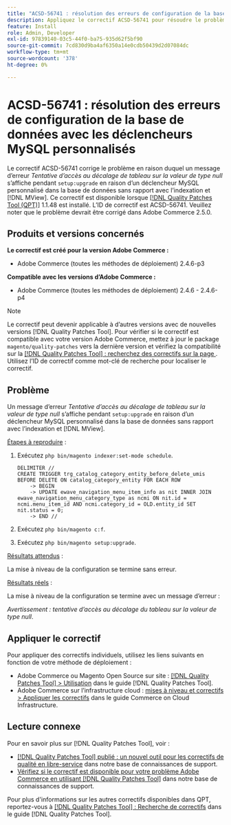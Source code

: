 ```yaml
---
title: "ACSD-56741 : résolution des erreurs de configuration de la base de données avec les déclencheurs MySQL personnalisés"
description: Appliquez le correctif ACSD-56741 pour résoudre le problème Adobe Commerce en raison duquel un message d’erreur *Tentative d’accès au décalage de tableau sur la valeur de type null* apparaît pendant `setup:upgrade` en raison d’un déclencheur MySQL personnalisé dans la base de données sans rapport avec l’indexation et [!DNL MView].
feature: Install
role: Admin, Developer
exl-id: 97839140-03c5-44f0-ba75-935d62f5bf90
source-git-commit: 7cd830d9ba4af6350a14e0cdb50439d2d07084dc
workflow-type: tm+mt
source-wordcount: '378'
ht-degree: 0%

---
```


# ACSD-56741 : résolution des erreurs de configuration de la base de données avec les déclencheurs MySQL personnalisés

Le correctif ACSD-56741 corrige le problème en raison duquel un message d’erreur *Tentative d’accès au décalage de tableau sur la valeur de type null* s’affiche pendant `setup:upgrade` en raison d’un déclencheur MySQL personnalisé dans la base de données sans rapport avec l’indexation et [!DNL MView]. Ce correctif est disponible lorsque [[!DNL Quality Patches Tool (QPT)]](/help/announcements/adobe-commerce-announcements/magento-quality-patches-released-new-tool-to-self-serve-quality-patches.md) 1.1.48 est installé. L’ID de correctif est ACSD-56741. Veuillez noter que le problème devrait être corrigé dans Adobe Commerce 2.5.0.

## Produits et versions concernés

**Le correctif est créé pour la version Adobe Commerce :**

* Adobe Commerce (toutes les méthodes de déploiement) 2.4.6-p3

**Compatible avec les versions d’Adobe Commerce :**

* Adobe Commerce (toutes les méthodes de déploiement) 2.4.6 - 2.4.6-p4

>[!NOTE]
>
>Le correctif peut devenir applicable à d’autres versions avec de nouvelles versions [!DNL Quality Patches Tool]. Pour vérifier si le correctif est compatible avec votre version Adobe Commerce, mettez à jour le package `magento/quality-patches` vers la dernière version et vérifiez la compatibilité sur la [[!DNL Quality Patches Tool] : recherchez des correctifs sur la page ](https://experienceleague.adobe.com/tools/commerce-quality-patches/index.html). Utilisez l’ID de correctif comme mot-clé de recherche pour localiser le correctif.

## Problème

Un message d’erreur *Tentative d’accès au décalage de tableau sur la valeur de type null* s’affiche pendant `setup:upgrade` en raison d’un déclencheur MySQL personnalisé dans la base de données sans rapport avec l’indexation et [!DNL MView].

<u>Étapes à reproduire</u> :

1. Exécutez `php bin/magento indexer:set-mode schedule`.

   ```
   DELIMITER //
   CREATE TRIGGER trg_catalog_category_entity_before_delete_umis BEFORE DELETE ON catalog_category_entity FOR EACH ROW
       -> BEGIN
       -> UPDATE ewave_navigation_menu_item_info as nit INNER JOIN ewave_navigation_menu_category_type as ncmi ON nit.id = ncmi.menu_item_id AND ncmi.category_id = OLD.entity_id SET nit.status = 0;
       -> END //
   ```

1. Exécutez `php bin/magento c:f`.
1. Exécutez `php bin/magento setup:upgrade`.

<u>Résultats attendus</u> :

La mise à niveau de la configuration se termine sans erreur.

<u>Résultats réels</u> :

La mise à niveau de la configuration se termine avec un message d’erreur :

*Avertissement : tentative d’accès au décalage du tableau sur la valeur de type null*.

## Appliquer le correctif

Pour appliquer des correctifs individuels, utilisez les liens suivants en fonction de votre méthode de déploiement :

* Adobe Commerce ou Magento Open Source sur site : [[!DNL Quality Patches Tool] > Utilisation](https://experienceleague.adobe.com/docs/commerce-operations/tools/quality-patches-tool/usage.html) dans le guide [!DNL Quality Patches Tool].
* Adobe Commerce sur l’infrastructure cloud : [mises à niveau et correctifs > Appliquer les correctifs](https://experienceleague.adobe.com/docs/commerce-cloud-service/user-guide/develop/upgrade/apply-patches.html) dans le guide Commerce on Cloud Infrastructure.

## Lecture connexe

Pour en savoir plus sur [!DNL Quality Patches Tool], voir :

* [[!DNL Quality Patches Tool] publié : un nouvel outil pour les correctifs de qualité en libre-service](/help/announcements/adobe-commerce-announcements/magento-quality-patches-released-new-tool-to-self-serve-quality-patches.md) dans notre base de connaissances de support.
* [Vérifiez si le correctif est disponible pour votre problème Adobe Commerce en utilisant  [!DNL Quality Patches Tool]](/help/support-tools/patches-available-in-qpt-tool/check-patch-for-magento-issue-with-magento-quality-patches.md) dans notre base de connaissances de support.

Pour plus d&#39;informations sur les autres correctifs disponibles dans QPT, reportez-vous à [[!DNL Quality Patches Tool] : Recherche de correctifs](https://experienceleague.adobe.com/tools/commerce-quality-patches/index.html) dans le guide [!DNL Quality Patches Tool].
